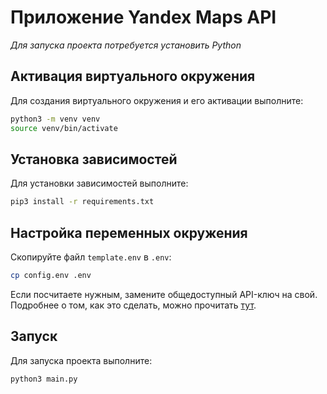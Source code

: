 # Приложение Yandex Maps API
_Для запуска проекта потребуется установить Python_

## Активация виртуального окружения
Для создания виртуального окружения и его активации выполните:
```bash
python3 -m venv venv
source venv/bin/activate
```

## Установка зависимостей
Для установки зависимостей выполните:
```bash
pip3 install -r requirements.txt
```

## Настройка переменных окружения
Скопируйте файл `template.env` в `.env`:
```bash
cp config.env .env
```
Если посчитаете нужным, замените общедоступный API-ключ на свой.
Подробнее о том, как это сделать, можно прочитать [тут](https://yandex.ru/maps-api/docs/static-api/quickstart.html).

## Запуск
Для запуска проекта выполните:
```bash
python3 main.py
```
